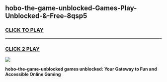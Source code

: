 
## hobo-the-game-unblocked-Games-Play-Unblocked-&-Free-8qsp5
<h3>
<a href="https://premium76.site?title=hobo-the-game-unblocked&ref=24A">CLICK TO PLAY</a></h3>
<hr>

<h3>
<a href="https://premium76.site?title=hobo-the-game-unblocked&ref=24A">CLICK 2 PLAY</a>
  
</h3>

<a href="https://premium76.site?title=hobo-the-game-unblocked&ref=24A"><img src="https://clearcache.store/games.png"></a>


**hobo-the-game-unblocked games unblocked: Your Gateway to Fun and Accessible Online Gaming**
